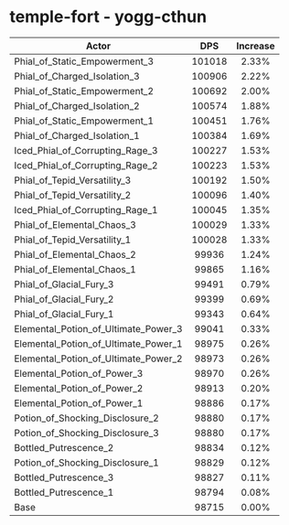 # temple-fort - yogg-cthun
| Actor | DPS | Increase |
|---|:---:|:---:|
|Phial_of_Static_Empowerment_3|101018|2.33%|
|Phial_of_Charged_Isolation_3|100906|2.22%|
|Phial_of_Static_Empowerment_2|100692|2.00%|
|Phial_of_Charged_Isolation_2|100574|1.88%|
|Phial_of_Static_Empowerment_1|100451|1.76%|
|Phial_of_Charged_Isolation_1|100384|1.69%|
|Iced_Phial_of_Corrupting_Rage_3|100227|1.53%|
|Iced_Phial_of_Corrupting_Rage_2|100223|1.53%|
|Phial_of_Tepid_Versatility_3|100192|1.50%|
|Phial_of_Tepid_Versatility_2|100096|1.40%|
|Iced_Phial_of_Corrupting_Rage_1|100045|1.35%|
|Phial_of_Elemental_Chaos_3|100029|1.33%|
|Phial_of_Tepid_Versatility_1|100028|1.33%|
|Phial_of_Elemental_Chaos_2|99936|1.24%|
|Phial_of_Elemental_Chaos_1|99865|1.16%|
|Phial_of_Glacial_Fury_3|99491|0.79%|
|Phial_of_Glacial_Fury_2|99399|0.69%|
|Phial_of_Glacial_Fury_1|99343|0.64%|
|Elemental_Potion_of_Ultimate_Power_3|99041|0.33%|
|Elemental_Potion_of_Ultimate_Power_1|98975|0.26%|
|Elemental_Potion_of_Ultimate_Power_2|98973|0.26%|
|Elemental_Potion_of_Power_3|98970|0.26%|
|Elemental_Potion_of_Power_2|98913|0.20%|
|Elemental_Potion_of_Power_1|98886|0.17%|
|Potion_of_Shocking_Disclosure_2|98880|0.17%|
|Potion_of_Shocking_Disclosure_3|98880|0.17%|
|Bottled_Putrescence_2|98834|0.12%|
|Potion_of_Shocking_Disclosure_1|98829|0.12%|
|Bottled_Putrescence_3|98827|0.11%|
|Bottled_Putrescence_1|98794|0.08%|
|Base|98715|0.00%|

